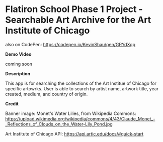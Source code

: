 # Flatiron School Phase 1 Project - Searchable Art Archive for the Art Institute of Chicago
also on CodePen: https://codepen.io/KevinShau/pen/GRYdXqp

**Demo Video**

coming soon

**Description**

This app is for searching the collections of the Art Institue of Chicago for specific artowrks. User is able to search by artist name, artwork title, year created, medium, and country of origin.

**Credit**

Banner image: 
Monet's Water Lilies, from Wikipedia Commons: https://upload.wikimedia.org/wikipedia/commons/4/43/Claude_Monet_-_Reflections_of_Clouds_on_the_Water-Lily_Pond.jpg

Art Institute of Chicago API: https://api.artic.edu/docs/#quick-start
